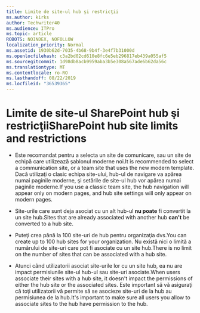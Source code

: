 ```yaml
---
title: Limite de site-ul hub şi restricţii
ms.author: kirks
author: Techwriter40
ms.audience: ITPro
ms.topic: article
ROBOTS: NOINDEX, NOFOLLOW
localization_priority: Normal
ms.assetid: 1930b62d-7035-4b68-9b4f-3e4f7b31000d
ms.openlocfilehash: c3a2bd02cd610e8fc6e5eb296817eb439a055af5
ms.sourcegitcommit: 1d98db8acb9959aba3b5e308a567ade6b62da56c
ms.translationtype: MT
ms.contentlocale: ro-RO
ms.lasthandoff: 08/22/2019
ms.locfileid: "36539365"
---
```

# <a name="sharepoint-hub-site-limits-and-restrictions"></a><span data-ttu-id="fb625-102">Limite de site-ul SharePoint hub şi restricţii</span><span class="sxs-lookup"><span data-stu-id="fb625-102">SharePoint hub site limits and restrictions</span></span>

- <span data-ttu-id="fb625-103">Este recomandat pentru a selecta un site de comunicare, sau un site de echipă care utilizează şablonul moderne noi.</span><span class="sxs-lookup"><span data-stu-id="fb625-103">It is recommended to select a communication site, or a team site that uses the new modern template.</span></span> <span data-ttu-id="fb625-104">Dacă utilizaţi o clasic echipa site-ului, hub-ul de navigare va apărea numai paginile moderne, şi setările de site-ul hub vor apărea numai paginile moderne.</span><span class="sxs-lookup"><span data-stu-id="fb625-104">If you use a classic team site, the hub navigation will appear only on modern pages, and hub site settings will only appear on modern pages.</span></span>

- <span data-ttu-id="fb625-105">Site-urile care sunt deja asociat cu un alt hub-ul **nu poate** fi convertit la un site hub.</span><span class="sxs-lookup"><span data-stu-id="fb625-105">Sites that are already associated with another hub **can't** be converted to a hub site.</span></span> 

- <span data-ttu-id="fb625-106">Puteţi crea până la 100 site-uri de hub pentru organizaţia dvs.</span><span class="sxs-lookup"><span data-stu-id="fb625-106">You can create up to 100 hub sites for your organization.</span></span> <span data-ttu-id="fb625-107">Nu există nici o limită a numărului de site-uri care pot fi asociate cu un site hub.</span><span class="sxs-lookup"><span data-stu-id="fb625-107">There is no limit on the number of sites that can be associated with a hub site.</span></span>

- <span data-ttu-id="fb625-108">Atunci când utilizatorii asociat site-urile lor cu un site hub, ea nu are impact permisiunile site-ul hub-ul sau site-uri asociate.</span><span class="sxs-lookup"><span data-stu-id="fb625-108">When users associate their sites with a hub site, it doesn't impact the permissions of either the hub site or the associated sites.</span></span> <span data-ttu-id="fb625-109">Este important să vă asiguraţi că toţi utilizatorii vă permite să se asocieze site-uri de la hub au permisiunea de la hub.</span><span class="sxs-lookup"><span data-stu-id="fb625-109">It's important to make sure all users you allow to associate sites to the hub have permission to the hub.</span></span>



